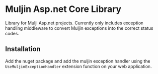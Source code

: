 # Muljin Asp.net Core Library
Library for Mulji Asp.net projects. Currently only includes exception handling middleware to convert Muljin exceptions into the correct status codes.

## Installation
Add the nuget package and add the muljin exception handler using the `UseMuljinExceptionHandler` extension function on your web application.